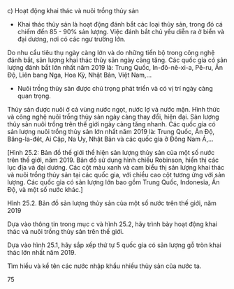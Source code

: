 c) Hoạt động khai thác và nuôi trồng thủy sản

- Khai thác thủy sản là hoạt động đánh bắt các loại thủy sản, trong đó cá chiếm đến 85 - 90% sản lượng. Việc đánh bắt chủ yếu diễn ra ở biển và đại dương, nơi có các ngư trường lớn.

Do nhu cầu tiêu thụ ngày càng lớn và do những tiến bộ trong công nghệ đánh bắt, sản lượng khai thác thủy sản ngày càng tăng. Các quốc gia có sản lượng đánh bắt lớn nhất năm 2019 là: Trung Quốc, In-đô-nê-xi-a, Pê-ru, Ấn Độ, Liên bang Nga, Hoa Kỳ, Nhật Bản, Việt Nam,...

- Nuôi trồng thủy sản được chú trọng phát triển và có vị trí ngày càng quan trọng.

Thủy sản được nuôi ở cả vùng nước ngọt, nước lợ và nước mặn. Hình thức và công nghệ nuôi trồng thủy sản ngày càng thay đổi, hiện đại. Sản lượng thủy sản nuôi trồng trên thế giới ngày càng tăng nhanh. Các quốc gia có sản lượng nuôi trồng thủy sản lớn nhất năm 2019 là: Trung Quốc, Ấn Độ, Băng-la-đét, Ai Cập, Na Uy, Nhật Bản và các quốc gia ở Đông Nam Á,...

[Hình 25.2: Bản đồ thế giới thể hiện sản lượng thủy sản của một số nước trên thế giới, năm 2019. Bản đồ sử dụng hình chiếu Robinson, hiển thị các lục địa và đại dương. Các cột màu xanh và cam biểu thị sản lượng khai thác và nuôi trồng thủy sản tại các quốc gia, với chiều cao cột tương ứng với sản lượng. Các quốc gia có sản lượng lớn bao gồm Trung Quốc, Indonesia, Ấn Độ, và một số nước khác.]

Hình 25.2. Bản đồ sản lượng thủy sản của một số nước trên thế giới, năm 2019

Dựa vào thông tin trong mục c và hình 25.2, hãy trình bày hoạt động khai thác và nuôi trồng thủy sản trên thế giới.

Dựa vào hình 25.1, hãy sắp xếp thứ tự 5 quốc gia có sản lượng gỗ tròn khai thác lớn nhất năm 2019.

Tìm hiểu và kể tên các nước nhập khẩu nhiều thủy sản của nước ta.

75